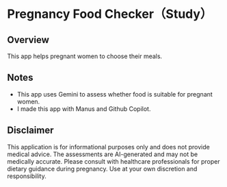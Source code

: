 # Pregnancy Food Checker（Study）

## Overview
This app helps pregnant women to choose their meals.

## Notes
- This app uses Gemini to assess whether food is suitable for pregnant women.
- I made this app with Manus and Github Copilot.

## Disclaimer 
This application is for informational purposes only and does not provide medical advice. The assessments are AI-generated and may not be medically accurate. Please consult with healthcare professionals for proper dietary guidance during pregnancy. Use at your own discretion and responsibility. 

